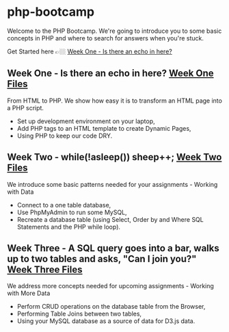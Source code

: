 # php-bootcamp

Welcome to the PHP Bootcamp.  We're going to introduce you to some basic concepts in PHP and where to search for answers when you're stuck.

Get Started here 👉🏼 [Week One - Is there an echo in here?](/week-one/)

## Week One - Is there an echo in here? [Week One Files](/week-one/)
From HTML to PHP. We show how easy it is to transform an HTML page into a PHP script.

* Set up development environment on your laptop,
* Add PHP tags to an HTML template to create Dynamic Pages,
* Using PHP to keep our code DRY.

## Week Two - while(!asleep()) sheep++; [Week Two Files](/week-two/)
We introduce some basic patterns needed for your assignments - Working with Data

* Connect to a one table database,
* Use PhpMyAdmin to run some MySQL,
* Recreate a database table (using Select, Order by and Where SQL Statements and the PHP while loop).

## Week Three - A SQL query goes into a bar, walks up to two tables and asks, "Can I join you?" [Week Three Files](/week-three/)
We address more concepts needed for upcoming assignments - Working with More Data

* Perform CRUD operations on the database table from the Browser,
* Performing Table Joins between two tables,
* Using your MySQL database as a source of data for D3.js data.
